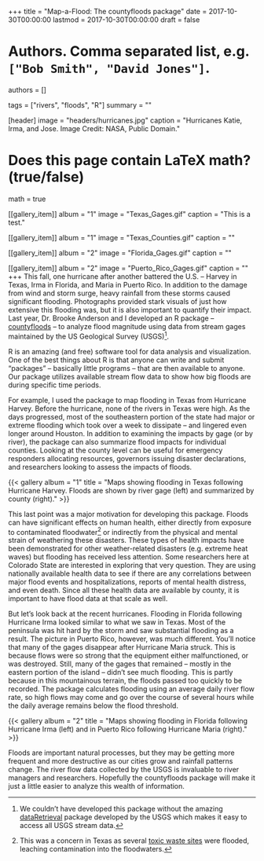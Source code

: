 +++
title = "Map-a-Flood: The countyfloods package"
date = 2017-10-30T00:00:00
lastmod = 2017-10-30T00:00:00
draft = false

# Authors. Comma separated list, e.g. `["Bob Smith", "David Jones"]`.
authors = []

tags = ["rivers", "floods", "R"]
summary = ""

[header]
image = "headers/hurricanes.jpg"
caption = "Hurricanes Katie, Irma, and Jose. Image Credit: NASA, Public Domain."

# Does this page contain LaTeX math? (true/false)
math = true

[[gallery_item]]
album = "1"
image = "Texas_Gages.gif"
caption = "This is a test."

[[gallery_item]]
album = "1"
image = "Texas_Counties.gif"
caption = ""

[[gallery_item]]
album = "2"
image = "Florida_Gages.gif"
caption = ""

[[gallery_item]]
album = "2"
image = "Puerto_Rico_Gages.gif"
caption = ""
+++
This fall, one hurricane after another battered the U.S. – Harvey in Texas, Irma in Florida, and Maria in Puerto Rico. In addition to the damage from wind and storm surge, heavy rainfall from these storms caused significant flooding. Photographs provided stark visuals of just how extensive this flooding was, but it is also important to quantify their impact. Last year, Dr. Brooke Anderson and I developed an R package – [countyfloods](https://cran.r-project.org/web/packages/countyfloods/index.html) – to analyze flood magnitude using data from stream gages maintained by the US Geological Survey (USGS)[^1].

R is an amazing (and free) software tool for data analysis and visualization. One of the best things about R is that anyone can write and submit “packages” – basically little programs – that are then available to anyone. Our package utilizes available stream flow data to show how big floods are during specific time periods.

For example, I used the package to map flooding in Texas from Hurricane Harvey. Before the hurricane, none of the rivers in Texas were high. As the days progressed, most of the southeastern portion of the state had major or extreme flooding which took over a week to dissipate – and lingered even longer around Houston. In addition to examining the impacts by gage (or by river), the package can also summarize flood impacts for individual counties. Looking at the county level can be useful for emergency responders allocating resources, governors issuing disaster declarations, and researchers looking to assess the impacts of floods.

{{< gallery album = "1" title = "Maps showing flooding in Texas following Hurricane Harvey. Floods are shown by river gage (left) and summarized by county (right)." >}}

This last point was a major motivation for developing this package. Floods can have significant effects on human health, either directly from exposure to contaminated floodwater[^2] or indirectly from the physical and mental strain of weathering these disasters. These types of health impacts have been demonstrated for other weather-related disasters (e.g. extreme heat waves) but flooding has received less attention. Some researchers here at Colorado State are interested in exploring that very question. They are using nationally available health data to see if there are any correlations between major flood events and hospitalizations, reports of mental health distress, and even death. Since all these health data are available by county, it is important to have flood data at that scale as well.

But let’s look back at the recent hurricanes. Flooding in Florida following Hurricane Irma looked similar to what we saw in Texas. Most of the peninsula was hit hard by the storm and saw substantial flooding as a result. The picture in Puerto Rico, however, was much different. You’ll notice that many of the gages disappear after Hurricane Maria struck. This is because flows were so strong that the equipment either malfunctioned, or was destroyed. Still, many of the gages that remained – mostly in the eastern portion of the island – didn’t see much flooding. This is partly because in this mountainous terrain, the floods passed too quickly to be recorded. The package calculates flooding using an average daily river flow rate, so high flows may come and go over the course of several hours while the daily average remains below the flood threshold.

{{< gallery album = "2" title = "Maps showing flooding in Florida following Hurricane Irma (left) and in Puerto Rico following Hurricane Maria (right)." >}}

Floods are important natural processes, but they may be getting more frequent and more destructive as our cities grow and rainfall patterns change. The river flow data collected by the USGS is invaluable to river managers and researchers. Hopefully the countyfloods package will make it just a little easier to analyze this wealth of information.

[^1]: We couldn’t have developed this package without the amazing [dataRetrieval](https://cran.r-project.org/web/packages/dataRetrieval/index.html) package developed by the USGS which makes it easy to access all USGS stream data.

[^2]: This was a concern in Texas as several [toxic waste sites](http://www.chicagotribune.com/g00/news/nationworld/ct-harvey-toxic-superfund-sites-20170902-story.html?i10c.encReferrer=aHR0cDovL3d3dy5lbmdyLmNvbG9zdGF0ZS5lZHUv&i10c.ua=1&i10c.dv=14) were flooded, leaching contamination into the floodwaters.